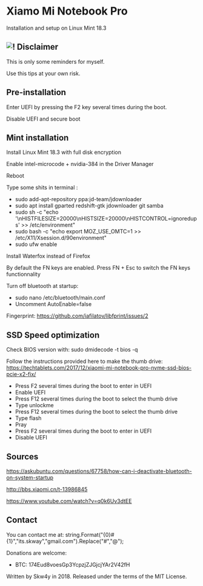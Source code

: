 Xiamo Mi Notebook Pro
===========
Installation and setup on Linux Mint 18.3

![!](http://i.cubeupload.com/ZIhUa4.png) Disclaimer
------------
This is only some reminders for myself.

Use this tips at your own risk.



Pre-installation
------------
Enter UEFI by pressing the F2 key several times during the boot.

Disable UEFI and secure boot



Mint installation
------------
Install Linux Mint 18.3 with full disk encryption

Enable intel-microcode + nvidia-384 in the Driver Manager

Reboot

Type some shits in terminal :
- sudo add-apt-repository ppa:jd-team/jdownloader
- sudo apt install gparted redshift-gtk jdownloader git samba
- sudo sh -c "echo '\nHISTFILESIZE=20000\nHISTSIZE=20000\nHISTCONTROL=ignoredups' >> /etc/environment"
- sudo bash -c "echo export MOZ_USE_OMTC=1 >> /etc/X11/Xsession.d/90environment"
- sudo ufw enable

Install Waterfox instead of Firefox

By default the FN keys are enabled. 
Press FN + Esc to switch the FN keys functionnality

Turn off bluetooth at startup: 
- sudo nano /etc/bluetooth/main.conf
- Uncomment AutoEnable=false

Fingerprint:
https://github.com/iafilatov/libfprint/issues/2


SSD Speed optimization
------------

Check BIOS version with: sudo dmidecode -t bios -q

Follow the instructions provided here to make the thumb drive: 
https://techtablets.com/2017/12/xiaomi-mi-notebook-pro-nvme-ssd-bios-pcie-x2-fix/

- Press F2 several times during the boot to enter in UEFI
- Enable UEFI
- Press F12 several times during the boot to select the thumb drive
- Type unlockme
- Press F12 several times during the boot to select the thumb drive
- Type flash
- Pray
- Press F2 several times during the boot to enter in UEFI
- Disable UEFI


Sources
------------
https://askubuntu.com/questions/67758/how-can-i-deactivate-bluetooth-on-system-startup

http://bbs.xiaomi.cn/t-13986845

https://www.youtube.com/watch?v=q0k6Uv3dtEE


Contact
------------
You can contact me at: string.Format("{0}#{1}","its.skway","gmail.com").Replace("#","@");


Donations are welcome:
- BTC: 174Eud8voesGp3YcpzjZJGjcjYAr2V42fH

Written by Skw4y in 2018. Released under the terms of the MIT License.

